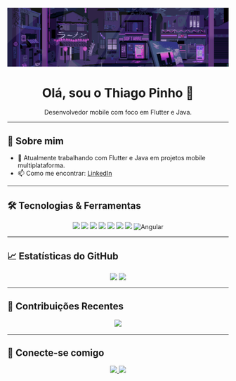 <p align="center">
  <img src="banner.gif"/>
</p>

<h1 align="center">Olá, sou o Thiago Pinho 👋</h1>

<p align="center">Desenvolvedor mobile com foco em Flutter e Java.</p>

---

## 🧠 Sobre mim

- 🔭 Atualmente trabalhando com Flutter e Java em projetos mobile multiplataforma.
- 📫 Como me encontrar: [LinkedIn](https://www.linkedin.com/in/pinhothiago)

---

## 🛠️ Tecnologias & Ferramentas

<p align="center">
  <img src="https://img.shields.io/badge/Flutter-02569B?style=for-the-badge&logo=flutter&logoColor=white"/>
  <img src="https://img.shields.io/badge/Dart-0175C2?style=for-the-badge&logo=dart&logoColor=white">
  <img src="https://img.shields.io/badge/Java-ED8B00?style=for-the-badge&logo=java&logoColor=white"/>
  <img src="https://img.shields.io/badge/Firebase-FFCA28?style=for-the-badge&logo=firebase&logoColor=black"/>
  <img src="https://img.shields.io/badge/Android-3DDC84?style=for-the-badge&logo=android&logoColor=white"/>
  <img src="https://img.shields.io/badge/Git-F05032?style=for-the-badge&logo=git&logoColor=white"/>
  <img src="https://img.shields.io/badge/Kotlin-7F52FF?style=for-the-badge&logo=Kotlin&logoColor=white"/>
  <img alt="Angular" src="https://img.shields.io/badge/angular-%23DD0031.svg?style=for-the-badge&logo=angular&logoColor=white"/>

</p>

---

## 📈 Estatísticas do GitHub

<p align="center">
  <img height="150" src="https://github-readme-stats.vercel.app/api?username=pinhothiago&show_icons=true&theme=radical&hide_border=true" />
  <img height="150" src="https://github-readme-stats.vercel.app/api/top-langs/?username=pinhothiago&layout=compact&theme=radical&hide_border=true"/>
</p>

---

## 🐍 Contribuições Recentes

<p align="center">
  <img src="https://github-readme-activity-graph.vercel.app/graph?username=pinhothiago&theme=dracula"/>
</p>

---

## 🔗 Conecte-se comigo

<p align="center">
  <a href="https://www.linkedin.com/in/pinhothiago">
    <img src="https://img.shields.io/badge/-LinkedIn-0077B5?style=for-the-badge&logo=linkedin&logoColor=white"/>
  </a>
  <a href="https://github.com/pinhothiago">
    <img src="https://img.shields.io/badge/-GitHub-181717?style=for-the-badge&logo=github&logoColor=white"/>
  </a>
</p>
